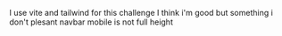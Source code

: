 I use vite and tailwind for this challenge
I think i'm good but something i don't plesant
navbar mobile is not full height